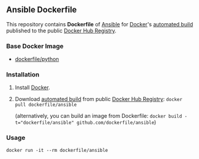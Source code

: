 ## Ansible Dockerfile


This repository contains **Dockerfile** of [Ansible](http://www.ansible.com/) for [Docker](https://www.docker.com/)'s [automated build](https://registry.hub.docker.com/u/dockerfile/ansible/) published to the public [Docker Hub Registry](https://registry.hub.docker.com/).


### Base Docker Image

* [dockerfile/python](http://dockerfile.github.io/#/python)


### Installation

1. Install [Docker](https://www.docker.com/).

2. Download [automated build](https://registry.hub.docker.com/u/dockerfile/ansible/) from public [Docker Hub Registry](https://registry.hub.docker.com/): `docker pull dockerfile/ansible`

   (alternatively, you can build an image from Dockerfile: `docker build -t="dockerfile/ansible" github.com/dockerfile/ansible`)


### Usage

    docker run -it --rm dockerfile/ansible
